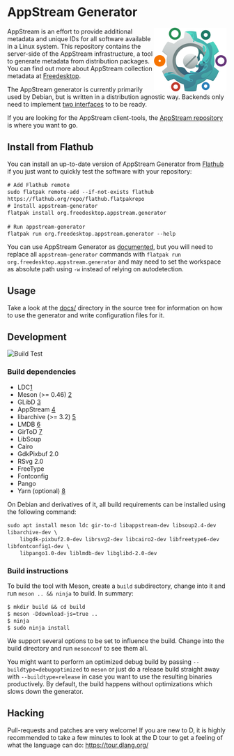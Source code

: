# AppStream Generator
<img align="right" src="data/templates/default/static/img/asgen.png">

AppStream is an effort to provide additional metadata and unique IDs for all software available in a Linux system.
This repository contains the server-side of the AppStream infrastructure, a tool to generate metadata from distribution packages. You can find out more about AppStream collection metadata at [Freedesktop](https://www.freedesktop.org/software/appstream/docs/chap-CollectionData.html).

The AppStream generator is currently primarily used by Debian, but is written in a distribution agnostic way. Backends only need to implement [two interfaces](src/asgen/backends/interfaces.d) to to be ready.

If you are looking for the AppStream client-tools, the [AppStream repository](https://github.com/ximion/appstream) is where you want to go.


## Install from Flathub

You can install an up-to-date version of AppStream Generator from [Flathub](https://flathub.org) if you just
want to quickly test the software with your repository:
```ShellSession
# Add Flathub remote
sudo flatpak remote-add --if-not-exists flathub https://flathub.org/repo/flathub.flatpakrepo
# Install appstream-generator
flatpak install org.freedesktop.appstream.generator

# Run appstream-generator
flatpak run org.freedesktop.appstream.generator --help
```

You can use AppStream Generator as [documented](docs/usage.md), but you will need to replace all
`appstream-generator` commands with `flatpak run org.freedesktop.appstream.generator` and may need
to set the workspace as absolute path using `-w` instead of relying on autodetection.


## Usage

Take a look at the [docs/](docs/index.md) directory in the source tree for information on how to use the generator and write configuration files for it.


## Development
![Build Test](https://github.com/ximion/appstream-generator/workflows/Build%20Test/badge.svg)

### Build dependencies

 * LDC[1]
 * Meson (>= 0.46) [2]
 * GLibD [3]
 * AppStream [4]
 * libarchive (>= 3.2) [5]
 * LMDB [6]
 * GirToD [7]
 * LibSoup
 * Cairo
 * GdkPixbuf 2.0
 * RSvg 2.0
 * FreeType
 * Fontconfig
 * Pango
 * Yarn (optional) [8]

[1]: https://github.com/ldc-developers/ldc/releases
[2]: http://mesonbuild.com/
[3]: https://github.com/gtkd-developers/GlibD
[4]: https://github.com/ximion/appstream
[5]: https://libarchive.org/
[6]: https://symas.com/lmdb/
[7]: https://github.com/gtkd-developers/gir-to-d
[8]: https://yarnpkg.com/

On Debian and derivatives of it, all build requirements can be installed using the following command:
```ShellSession
sudo apt install meson ldc gir-to-d libappstream-dev libsoup2.4-dev libarchive-dev \
    libgdk-pixbuf2.0-dev librsvg2-dev libcairo2-dev libfreetype6-dev libfontconfig1-dev \
    libpango1.0-dev liblmdb-dev libglibd-2.0-dev
```

### Build instructions

To build the tool with Meson, create a `build` subdirectory, change into it and run `meson .. && ninja` to build.
In summary:

```ShellSession
$ mkdir build && cd build
$ meson -Ddownload-js=true ..
$ ninja
$ sudo ninja install
```

We support several options to be set to influence the build. Change into the build directory and run `mesonconf` to see them all.

You might want to perform an optimized debug build by passing `--buildtype=debugoptimized` to `meson` or just do a release build straight
away with `--buildtype=release` in case you want to use the resulting binaries productively. By default, the build happens without optimizations
which slows down the generator.


## Hacking

Pull-requests and patches are very welcome! If you are new to D, it is highly recommended to take a few minutes to look at the D tour to get a feeling of what the language can do: https://tour.dlang.org/

